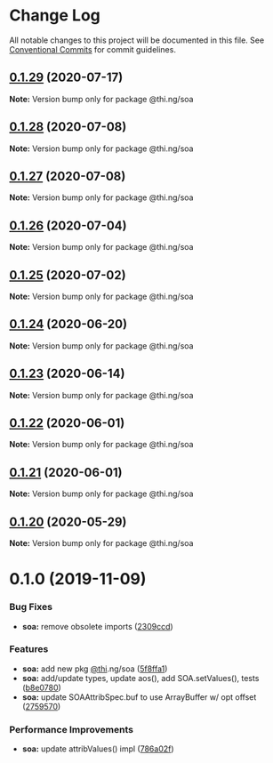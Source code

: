 # Change Log

All notable changes to this project will be documented in this file.
See [Conventional Commits](https://conventionalcommits.org) for commit guidelines.

## [0.1.29](https://github.com/thi-ng/umbrella/compare/@thi.ng/soa@0.1.28...@thi.ng/soa@0.1.29) (2020-07-17)

**Note:** Version bump only for package @thi.ng/soa





## [0.1.28](https://github.com/thi-ng/umbrella/compare/@thi.ng/soa@0.1.27...@thi.ng/soa@0.1.28) (2020-07-08)

**Note:** Version bump only for package @thi.ng/soa





## [0.1.27](https://github.com/thi-ng/umbrella/compare/@thi.ng/soa@0.1.26...@thi.ng/soa@0.1.27) (2020-07-08)

**Note:** Version bump only for package @thi.ng/soa





## [0.1.26](https://github.com/thi-ng/umbrella/compare/@thi.ng/soa@0.1.25...@thi.ng/soa@0.1.26) (2020-07-04)

**Note:** Version bump only for package @thi.ng/soa





## [0.1.25](https://github.com/thi-ng/umbrella/compare/@thi.ng/soa@0.1.24...@thi.ng/soa@0.1.25) (2020-07-02)

**Note:** Version bump only for package @thi.ng/soa





## [0.1.24](https://github.com/thi-ng/umbrella/compare/@thi.ng/soa@0.1.23...@thi.ng/soa@0.1.24) (2020-06-20)

**Note:** Version bump only for package @thi.ng/soa





## [0.1.23](https://github.com/thi-ng/umbrella/compare/@thi.ng/soa@0.1.22...@thi.ng/soa@0.1.23) (2020-06-14)

**Note:** Version bump only for package @thi.ng/soa





## [0.1.22](https://github.com/thi-ng/umbrella/compare/@thi.ng/soa@0.1.21...@thi.ng/soa@0.1.22) (2020-06-01)

**Note:** Version bump only for package @thi.ng/soa





## [0.1.21](https://github.com/thi-ng/umbrella/compare/@thi.ng/soa@0.1.20...@thi.ng/soa@0.1.21) (2020-06-01)

**Note:** Version bump only for package @thi.ng/soa





## [0.1.20](https://github.com/thi-ng/umbrella/compare/@thi.ng/soa@0.1.19...@thi.ng/soa@0.1.20) (2020-05-29)

**Note:** Version bump only for package @thi.ng/soa





# 0.1.0 (2019-11-09)

### Bug Fixes

* **soa:** remove obsolete imports ([2309ccd](https://github.com/thi-ng/umbrella/commit/2309ccd6e581b6f385f4a2720fd2ad5cfb8a0d79))

### Features

* **soa:** add new pkg [@thi](https://github.com/thi).ng/soa ([5f8ffa1](https://github.com/thi-ng/umbrella/commit/5f8ffa175fabc4518f6b931c8c57473ea8ab1a74))
* **soa:** add/update types, update aos(), add SOA.setValues(), tests ([b8e0780](https://github.com/thi-ng/umbrella/commit/b8e07806427041a7ef3413ca47357e3360f6a4c8))
* **soa:** update SOAAttribSpec.buf to use ArrayBuffer w/ opt offset ([2759570](https://github.com/thi-ng/umbrella/commit/27595700ce0df21258dad58e18abf98b8ddb7c30))

### Performance Improvements

* **soa:** update attribValues() impl ([786a02f](https://github.com/thi-ng/umbrella/commit/786a02f66fd0f50e678f3eb048964fadf293db3f))
